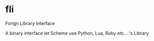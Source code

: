 # fli

Forign Library Interface

A binary interface let Scheme use Python, Lua, Ruby etc... 's Library
